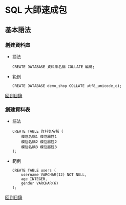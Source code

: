 # SQL 大師速成包



## 基本語法

### 創建資料庫

* 語法

	```mysql
	CREATE DATABASE 資料庫名稱 COLLATE 編碼;
	```

* 範例

	```mysql
	CREATE DATABASE demo_shop COLLATE utf8_unicode_ci;
	```

[回到目錄](#sql-大師速成包)

### 創建資料表

* 語法

	```mysql
	CREATE TABLE 資料表名稱 (
	    欄位名稱1 欄位屬性1
	    欄位名稱2 欄位屬性2
	    欄位名稱3 欄位屬性3
	);
	```

* 範例

	```mysql
	CREATE TABLE users (
	    username VARCHAR(12) NOT NULL,
	    age INTEGER,
	    gender VARCHAR(6)
	);
	```

[回到目錄](#sql-大師速成包)